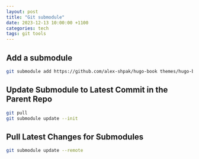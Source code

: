 ```yaml
---
layout: post
title: "Git submodule"
date: 2023-12-13 10:00:00 +1100
categories: tech
tags: git tools
---
```


## Add a submodule
```bash
git submodule add https://github.com/alex-shpak/hugo-book themes/hugo-book
```


## Update Submodule to Latest Commit in the Parent Repo

```bash
git pull
git submodule update --init
```

## Pull Latest Changes for Submodules
```bash
git submodule update --remote
```